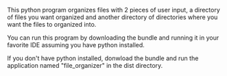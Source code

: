 This python program organizes files with 2 pieces of user input, a directory of files you want organized and another directory of directories where you want the files to organized into.

You can run this program by downloading the bundle and running it in your favorite IDE assuming you have python installed.

If you don't have python installed, donwload the bundle and run the application named "file_organizer" in the dist directory.
